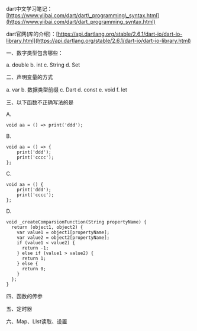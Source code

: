 dart中文学习笔记：[https://www.yiibai.com/dart/dart\_programming\_syntax.html](https://www.yiibai.com/dart/dart_programming_syntax.html)

dart官网\(库的介绍\)：[https://api.dartlang.org/stable/2.6.1/dart-io/dart-io-library.html](https://api.dartlang.org/stable/2.6.1/dart-io/dart-io-library.html)

一、数字类型包含哪些：

a. double     b. int      c. String     d. Set

二、声明变量的方式

a. var        b. 数据类型前缀        c. Dart         d. const            e. void           f. let

三、以下函数不正确写法的是

A.

```
void aa = () => print('ddd');
```

B.

```
void aa = () => {
    print('ddd');
    print('cccc');
};
```

C.

```
void aa = () {
    print('ddd');
    print('cccc');
};
```

D.

```
void _createComparsionFunction(String propertyName) {
  return (object1, object2) {
    var value1 = object1[propertyName];
    var value2 = object2[propertyName];
    if (value1 < value2) {
      return -1;
    } else if (value1 > value2) {
      return 1;
    } else {
      return 0;
    }
  };
}
```

四、函数的传参

五、定时器

六、Map、LIst读取、设置

